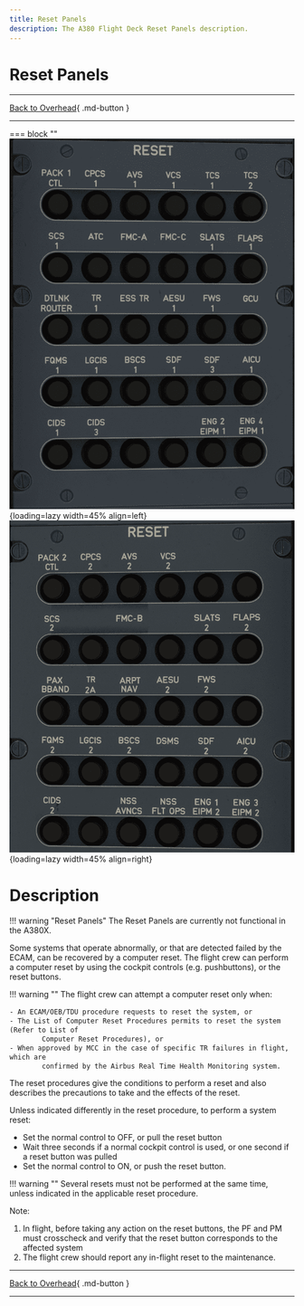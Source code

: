 ```yaml
---
title: Reset Panels
description: The A380 Flight Deck Reset Panels description.
---
```


# Reset Panels

---

[Back to Overhead](../overviews/ovhd.md){ .md-button }

---

=== block ""
    ![Reset Panels](../../../assets/a380x-briefing/flight-deck/ovhd/reset-left-panel.png "Reset Panels"){loading=lazy width=45% align=left}
    ![Reset Panels](../../../assets/a380x-briefing/flight-deck/ovhd/reset-right-panel.png "Reset Panels"){loading=lazy width=45% align=right}

# Description

!!! warning "Reset Panels"
    The Reset Panels are currently not functional in the A380X.

Some systems that operate abnormally, or that are detected failed by the ECAM, can be recovered by
a computer reset.
The flight crew can perform a computer reset by using the cockpit controls (e.g. pushbuttons), or the
reset buttons.

!!! warning ""
    The flight crew can attempt a computer reset only when:

    - An ECAM/OEB/TDU procedure requests to reset the system, or
    - The List of Computer Reset Procedures permits to reset the system (Refer to List of
            Computer Reset Procedures), or
    - When approved by MCC in the case of specific TR failures in flight, which are
            confirmed by the Airbus Real Time Health Monitoring system.

The reset procedures give the conditions to perform a reset and also describes the precautions to take and the effects 
of the reset.

Unless indicated differently in the reset procedure, to perform a system reset:

- Set the normal control to OFF, or pull the reset button
- Wait three seconds if a normal cockpit control is used, or one second if a reset button was pulled
- Set the normal control to ON, or push the reset button.
 
!!! warning ""
    Several resets must not be performed at the same time, unless indicated in the applicable reset procedure.

Note: 

1. In flight, before taking any action on the reset buttons, the PF and PM must crosscheck and verify that the 
reset button corresponds to the affected system
2. The flight crew should report any in-flight reset to the maintenance.



---

[Back to Overhead](../overviews/ovhd.md){ .md-button }

---

